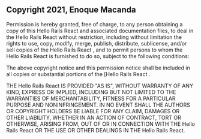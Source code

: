## Copyright 2021, Enoque Macanda

Permission is hereby granted, free of charge, to any person obtaining a copy of this Hello Rails React and associated documentation files, to deal in the Hello Rails React  without restriction, including without limitation the rights to use, copy, modify, merge, publish, distribute, sublicense, and/or sell copies of the Hello Rails React , and to permit persons to whom the Hello Rails React  is furnished to do so, subject to the following conditions:

The above copyright notice and this permission notice shall be included in all copies or substantial portions of the [Hello Rails React .

THE Hello Rails React  IS PROVIDED "AS IS", WITHOUT WARRANTY OF ANY KIND, EXPRESS OR IMPLIED, INCLUDING BUT NOT LIMITED TO THE WARRANTIES OF MERCHANTABILITY, FITNESS FOR A PARTICULAR PURPOSE AND NONINFRINGEMENT. IN NO EVENT SHALL THE AUTHORS OR COPYRIGHT HOLDERS BE LIABLE FOR ANY CLAIM, DAMAGES OR OTHER LIABILITY, WHETHER IN AN ACTION OF CONTRACT, TORT OR OTHERWISE, ARISING FROM, OUT OF OR IN CONNECTION WITH THE Hello Rails React OR THE USE OR OTHER DEALINGS IN THE Hello Rails React.
